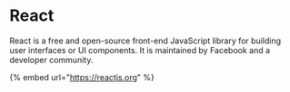 # React

React is a free and open-source front-end JavaScript library for building user interfaces or UI components. It is maintained by Facebook and a developer community.

{% embed url="https://reactjs.org" %}

